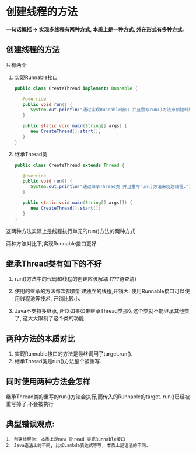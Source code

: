 # 创建线程的方法
**一句话概括 -> 实现多线程有两种方式, 本质上是一种方式, 外在形式有多种方式.**

## 创建线程的方法
   只有两个
   1. 实现Runnable接口
      ```java
      public class CreateThread implements Runnable {

         @override
         public void run() {
            System.out.println("通过实现Runnable接口 并且重写run()方法来创建线程.");
         }

         public static void main(String[] args) {
            new CreateThread().start();
         }
      }
      ``` 
   2. 继承Thread类
      ```java
      public class CreateThread extends Thread {

         @override
         public void run() {
            System.out.println("通过继承Thread类 并且重写run()方法来创建线程.");
         }

         public static void main(String[] args[]) {
            new CreateThread().start();
         }
      }
      ```

   这两种方法实际上是线程执行单元的run()方法的两种方式

   两种方法对比下,实现Runnable接口更好.
  
## 继承Thread类有如下的不好
   1. run()方法中的代码和线程的创建应该解耦 (???待查清)
   
   2. 使用的继承的方法每次都要新建独立的线程,开销大. 使用Runnable接口可以使用线程池等技术, 开销比较小.
   
   3. Java不支持多继承, 所以如果如果继承Thread类那么这个类就不能继承其他类了, 这大大限制了这个类的功能.
   
## 两种方法的本质对比
   1. 实现Runnable接口的方法是最终调用了target.run().
   2. 继承Thread类是run()方法整个被重写.
   
## 同时使用两种方法会怎样
  
  继承Thread类的重写的run()方法会执行,而传入的Runnable的target.
  run()已经被重写掉了,不会被执行

## 典型错误观点:
    1. 创建线程池: 本质上是new Thread 实现Runnable接口
    2. Java语法上的不同, 比如Lambda表达式等等, 本质上是语法的不同.